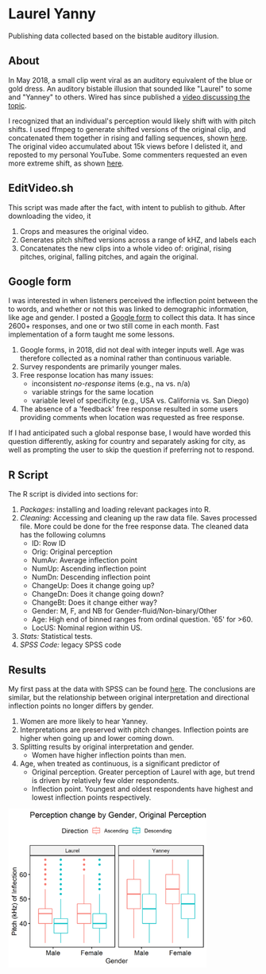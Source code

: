 # Laurel Yanny
Publishing data collected based on the bistable auditory illusion.


## About

In May 2018, a small clip went viral as an auditory equivalent of the blue or gold dress. An auditory bistable illusion that sounded like "Laurel" to some and "Yanney" to others. Wired has since published a [video discussing the topic](https://www.youtube.com/watch?v=3km896XZ-J0).

I recognized that an individual's perception would likely shift with with pitch shifts. I used ffmpeg to generate shifted versions of the original clip, and concatenated them together in rising and falling sequences, shown [here](https://youtu.be/oaMTXfAZzpE). The original video accumulated about 15k views before I delisted it, and reposted to my personal YouTube. Some commenters requested an even more extreme shift, as shown [here](https://youtu.be/Nu4Ax459hoU).

## EditVideo.sh

This script was made after the fact, with intent to publish to github. After downloading the video, it
1. Crops and measures the original video.
2. Generates pitch shifted versions across a range of kHZ, and labels each
3. Concatenates the new clips into a whole video of: original, rising pitches, original, falling pitches, and again the original.

## Google form

I was interested in when listeners perceived the inflection point between the to words, and whether or not this was linked to demographic information, like age and gender. I posted a [Google form](https://docs.google.com/forms/d/e/1FAIpQLSczFWvoVw_nSRrVZVHnJxplkTFGHJnICps6NLE3z3iz-Cp-NA/viewform?usp=sf_link) to collect this data. It has since 2600+ responses, and one or two still come in each month. Fast implementation of a form taught me some lessons.

1. Google forms, in 2018, did not deal with integer inputs well. Age was therefore collected as a nominal rather than continuous variable.
2. Survey respondents are primarily younger males.
3. Free response location has many issues: 
	* inconsistent *no-response* items (e.g., na vs. n/a)
	* variable strings for the same location
	* variable level of specificity (e.g., USA vs. California vs. San Diego)
3. The absence of a 'feedback' free response resulted in some users providing comments when location was requested as free response. 

If I had anticipated such a global response base, I would have worded this question differently, asking for country and separately asking for city, as well as prompting the user to skip the question if preferring not to respond.


## R Script

The R script is divided into sections for:
1) *Packages:* installing and loading relevant packages into R.
2) *Cleaning:* Accessing and cleaning up the raw data file. Saves processed file. More could be done for the free response data. The cleaned data has the following columns
	* ID: Row ID
	* Orig: Original perception 
	* NumAv: Average inflection point
	* NumUp: Ascending inflection point
	* NumDn: Descending inflection point
	* ChangeUp: Does it change going up?
	* ChangeDn: Does it change going down?
	* ChangeBt: Does it change either way?
	* Gender: M, F, and NB for Gender-fluid/Non-binary/Other
	* Age: High end of binned ranges from ordinal question. '65' for >60.
	* LocUS: Nominal region within US. 
3) *Stats:* Statistical tests.
4) *SPSS Code:* legacy SPSS code

## Results

My first pass at the data with SPSS can be found [here](https://imgur.com/a/IClnLh4). The conclusions are similar, but the relationship between original interpretation and directional inflection points no longer differs by gender.

1. Women are more likely to hear Yanney.
2. Interpretations are preserved with pitch changes. Inflection points are higher when going up and lower coming down. 
3. Splitting results by original interpretation and gender.
	* Women have higher inflection points than men.
4. Age, when treated as continuous, is a significant predictor of
	* Original perception. Greater perception of Laurel with age, but trend is driven by relatively few older respondents.
	* Inflection point. Youngest and oldest respondents have highest and lowest inflection points respectively. 

<img src="https://github.com/CBroz1/LaurelYanny/blob/master/LY_Boxplot.png" width="400">
